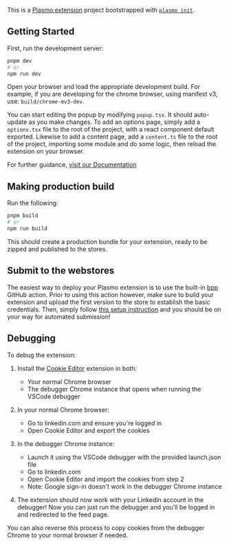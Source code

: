 This is a [Plasmo extension](https://docs.plasmo.com/) project bootstrapped with [`plasmo init`](https://www.npmjs.com/package/plasmo).

## Getting Started

First, run the development server:

```bash
pnpm dev
# or
npm run dev
```

Open your browser and load the appropriate development build. For example, if you are developing for the chrome browser, using manifest v3, use: `build/chrome-mv3-dev`.

You can start editing the popup by modifying `popup.tsx`. It should auto-update as you make changes. To add an options page, simply add a `options.tsx` file to the root of the project, with a react component default exported. Likewise to add a content page, add a `content.ts` file to the root of the project, importing some module and do some logic, then reload the extension on your browser.

For further guidance, [visit our Documentation](https://docs.plasmo.com/)

## Making production build

Run the following:

```bash
pnpm build
# or
npm run build
```

This should create a production bundle for your extension, ready to be zipped and published to the stores.

## Submit to the webstores

The easiest way to deploy your Plasmo extension is to use the built-in [bpp](https://bpp.browser.market) GitHub action. Prior to using this action however, make sure to build your extension and upload the first version to the store to establish the basic credentials. Then, simply follow [this setup instruction](https://docs.plasmo.com/framework/workflows/submit) and you should be on your way for automated submission!

## Debugging

To debug the extension:

1. Install the [Cookie Editor](https://chromewebstore.google.com/detail/cookie-editor/hlkenndednhfkekhgcdicdfddnkalmdm) extension in both:

   - Your normal Chrome browser
   - The debugger Chrome instance that opens when running the VSCode debugger

2. In your normal Chrome browser:

   - Go to linkedin.com and ensure you're logged in
   - Open Cookie Editor and export the cookies

3. In the debugger Chrome instance:

   - Launch it using the VSCode debugger with the provided launch.json file
   - Go to linkedin.com
   - Open Cookie Editor and import the cookies from step 2
   - Note: Google sign-in doesn't work in the debugger Chrome instance

4. The extension should now work with your LinkedIn account in the debugger! Now you can just run the debugger and you'll be logged in and redirected to the feed page.

You can also reverse this process to copy cookies from the debugger Chrome to your normal browser if needed.
